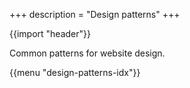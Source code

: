 +++
description = "Design patterns"
+++

{{import "header"}}

Common patterns for website design.

{{menu "design-patterns-idx"}}
